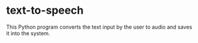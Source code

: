 # text-to-speech
This Python program converts the text input by the user to audio and saves it into the system.
